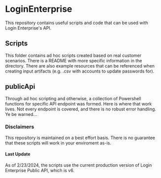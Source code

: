 # LoginEnterprise

This repository contains useful scripts and code that can be used with Login Enterprise's API. 

## Scripts

This folder contains ad hoc scripts created based on real customer scenarios. There is a README with more specific information in the directory. There are also example resources that can be referenced when creating input artifacts (e.g. .csv with accounts to update passwords for). 

## publicApi

Through ad hoc scripting and otherwise, a collection of Powershell functions for specific API endpoint was formed. Here is where that work lives. Not every endpoint is covered, and there is no robust error handling. Ye be warned...

### Disclaimers

This repository is maintained on a best effort basis. There is no guarantee that these scripts will work in your enviroment as-is.

#### Last Update

As of 2/23/2024, the scripts use the current production version of Login Enterprise Public API, which is v6.